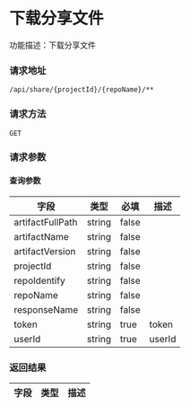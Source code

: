 # 下载分享文件
功能描述：下载分享文件

### 请求地址
```
/api/share/{projectId}/{repoName}/**
```

### 请求方法
`GET`
### 请求参数

#### 查询参数

| 字段 | 类型 | 必填 | 描述 |
| -------- | -------- | -------- | -------- |
| artifactFullPath     | string   | false       |  |
| artifactName     | string   | false       |  |
| artifactVersion     | string   | false       |  |
| projectId     | string   | false       |  |
| repoIdentify     | string   | false       |  |
| repoName     | string   | false       |  |
| responseName     | string   | false       |  |
| token     | string   | true       | token |
| userId     | string   | true       | userId |



### 返回结果

| 字段 | 类型 | 描述 |
| -------- | -------- | -------- |

